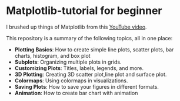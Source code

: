 # Matplotlib-tutorial for beginner
I brushed up things of Matplotlib from this [YouTube video](https://www.youtube.com/watch?v=OZOOLe2imFo ).

This repository is a summary of the following topics, all in one place:

- **Plotting Basics**: How to create simple line plots, scatter plots, bar charts, histogram, and box plot 
- **Subplots**: Organizing multiple plots in grids.
- **Customizing Plots**: Titles, labels, legends, and more.
- **3D Plotting**: Creating 3D scatter plot,line plot and surface plot.
- **Colormaps**: Using colormaps in visualizations.
- **Saving Plots**: How to save your figures in different formats.
- **Animation**: How to create bar chart with animation
  
